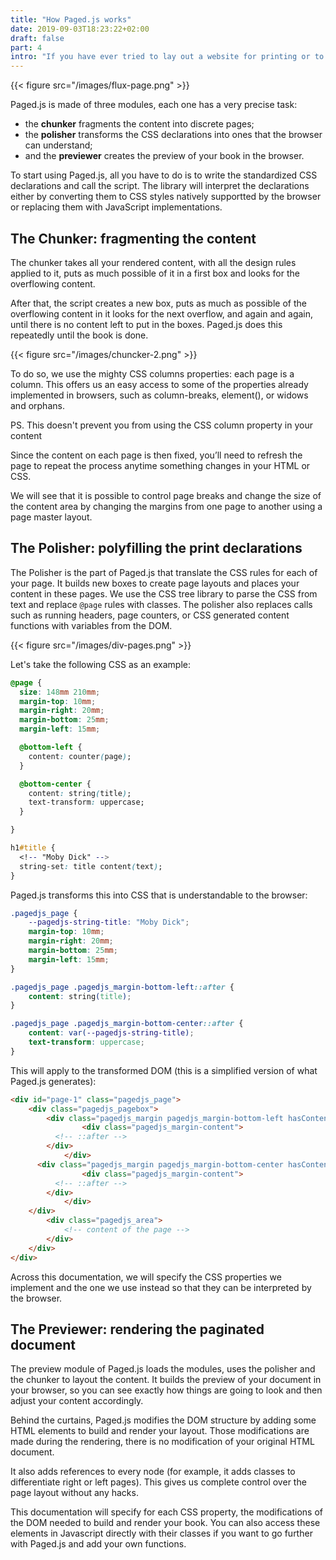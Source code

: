 ```yaml
---
title: "How Paged.js works"
date: 2019-09-03T18:23:22+02:00
draft: false
part: 4
intro: "If you have ever tried to lay out a website for printing or to publish a book in HTML, you’ll have experienced the limitations of styling meant for displaying scrolling text on screens. Paged.js helps make it possible to produce paginated material from your browser."  
---
```





{{< figure src="/images/flux-page.png" >}}

Paged.js is made of three modules, each one has a very precise task:

- the **chunker** fragments the content into discrete pages;
- the **polisher** transforms the CSS declarations into ones that the browser can understand;
- and the **previewer** creates the preview of your book in the browser.

To start using Paged.js, all you have to do is to write the standardized CSS declarations and call the script. The library will interpret the declarations either by converting them to CSS styles  natively supportted by the browser or replacing them with JavaScript implementations.



## The Chunker: fragmenting the content


The chunker takes all your rendered content, with all the design rules applied to it, puts as much possible of it in a first box and looks for the overflowing content.

<!-- ![The chunker puts all your rendered content in a box and checks the overflow](/images/chuncker-1.png) -->

After that, the script creates a new box, puts as much as possible of the overflowing content in it looks for the next overflow, and again and again, until there is no content left to put in the boxes. Paged.js does this repeatedly until the book is done. 

<!-- ![The chunker creates a new box and puts the overflow content in it]() -->

{{< figure src="/images/chuncker-2.png" >}}

To do so, we use the mighty CSS columns properties: each page is a column. This offers us an easy access to some of the properties already implemented in browsers, such as column-breaks, element(), or widows and orphans.

PS. This doesn't prevent you from using the CSS column property in your content



Since the content on each page is then fixed, you’ll need to refresh the page to repeat the process anytime something changes in your HTML or CSS.



We will see that it is possible to control page breaks and change the size of the content area by changing the margins from one page to another using a page master layout.


## The Polisher: polyfilling the print declarations

The Polisher is the part of Paged.js that translate the CSS rules for each of your page. It builds new boxes to create page layouts and places your content in these pages. We use the CSS tree library to parse the CSS from text and replace `@page` rules with classes. The polisher also replaces calls such as running headers, page counters, or CSS generated content functions with variables from the DOM.

{{< figure src="/images/div-pages.png" >}}

Let's take the following CSS as an example:

```css 
@page {
  size: 148mm 210mm;
  margin-top: 10mm;
  margin-right: 20mm;
  margin-bottom: 25mm;
  margin-left: 15mm;

  @bottom-left {
    content: counter(page);
  }

  @bottom-center {
    content: string(title);
    text-transform: uppercase;
  }

}

h1#title {
  <!-- "Moby Dick" -->
  string-set: title content(text);
}
```


Paged.js transforms this into CSS that is understandable to the browser:

```css 
.pagedjs_page {
	--pagedjs-string-title: "Moby Dick";
	margin-top: 10mm;
	margin-right: 20mm;
	margin-bottom: 25mm;
	margin-left: 15mm;
}

.pagedjs_page .pagedjs_margin-bottom-left::after {
	content: string(title);
}

.pagedjs_page .pagedjs_margin-bottom-center::after {
	content: var(--pagedjs-string-title);
	text-transform: uppercase;
}
```


This will apply to the transformed DOM (this is a simplified version of what Paged.js generates):

```html
<div id="page-1" class="pagedjs_page">
	<div class="pagedjs_pagebox">
    	<div class="pagedjs_margin pagedjs_margin-bottom-left hasContent">
				<div class="pagedjs_margin-content">
          <!-- ::after -->
        </div>
			</div>
      <div class="pagedjs_margin pagedjs_margin-bottom-center hasContent">
				<div class="pagedjs_margin-content">
          <!-- ::after -->
        </div>
			</div>
    </div>
		<div class="pagedjs_area">
			<!-- content of the page -->
		</div>
	</div>
</div>
```


Across this documentation, we will specify the CSS properties we implement and the one we use instead so that they can be interpreted by the browser.

## The Previewer: rendering the paginated document

The preview module of Paged.js loads the modules, uses the polisher and the chunker to layout the content. It builds the preview of your document in your browser, so you can see exactly how things are going to look and then adjust your content accordingly.

Behind the curtains, Paged.js modifies the DOM structure by adding some HTML elements to build and render your layout. Those modifications are made during the rendering, there is no modification of your original HTML document.

It also adds references to every node (for example, it adds classes to differentiate right or left pages). This gives us complete control over the page layout without any hacks.

This documentation will specify for each CSS property, the modifications of the DOM needed to build and render your book. You can also access these elements in Javascript directly with their classes if you want to go further with Paged.js and add your own functions.

